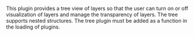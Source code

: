 This plugin provides a tree view of layers so that the user can turn on or off visualization of layers and manage the transparency of layers. The tree supports nested structures. The tree plugin must be added as a function in the loading of plugins.
